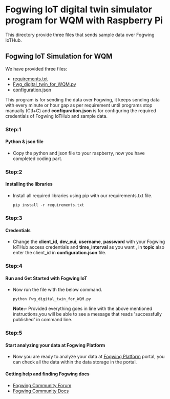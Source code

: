 # Fogwing IoT digital twin  simulator program for WQM with Raspberry Pi
This directory provide three files that sends sample data over Fogwing IoTHub.

## Fogwing IoT Simulation for WQM
We have provided three files:
* [requirements.txt](https://github.com/factana/fogwing-digital-twin-for-wqm/blob/master/requirements.txt)
* [Fwg_digital_twin_for_WQM.py](https://github.com/factana/fogwing-digital-twin-for-wqm/blob/master/Fwg_digital_twin_for_WQM.py)
* [configuration.json](https://github.com/factana/fogwing-digital-twin-for-wqm/blob/master/configuration.json)

This program is for sending the data over Fogwing, 
it keeps sending data with every minute or hour gap as per requirement 
until programs stop manually (Ctl+C) 
and **configuration.json** is for configuring the required credentials of
Fogwing IoTHub and sample data.
 
 ### Step:1
 #### Python & json file
 * Copy the python and json file to your raspberry, now you have completed coding part.
 
 ### Step:2
 #### Installing the libraries
 * Install all required libraries using pip with our requirements.txt file.
    ```
    pip install -r requirements.txt
    ```
 
 ### Step:3
 #### Credentials 
 * Change the **client_id**, **dev_eui**, **username**, **password** with
   your Fogwing IoTHub access credentials and **time_interval** as you want , in **topic** also enter the client_id in **configuration.json** file.
   
 ### Step:4
 #### Run and Get Started with Fogwing IoT
 * Now run the file with the below command.
    ```
    python Fwg_digital_twin_for_WQM.py
    ```
    **Note:-** Provided everything goes in line with the above mentioned
               instructions,you will be able to see a message that reads 
               'successfully published' in command line.
               
 ### Step:5
 #### Start analyzing your data at Fogwing Platform
 * Now you are ready to analyze your data at [Fogwing Platform](https://enterprise.fogwing.net/) portal,
   you can check all the data within the data storage in the portal.
   
 #### Getting help and finding Fogwing docs
 * [Fogwing Community Forum]()
 * [Fogwing Community Docs](https://docs.fogwing.io/)
